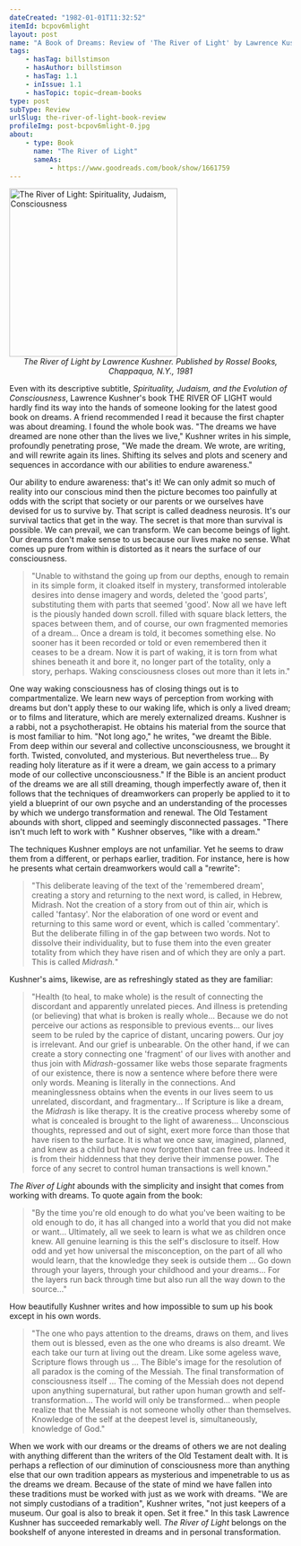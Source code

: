 ```yaml
---
dateCreated: "1982-01-01T11:32:52"
itemId: bcpov6mlight
layout: post
name: "A Book of Dreams: Review of 'The River of Light' by Lawrence Kushner"
tags:
    - hasTag: billstimson
    - hasAuthor: billstimson
    - hasTag: 1.1
    - inIssue: 1.1
    - hasTopic: topic~dream-books
type: post
subType: Review
urlSlug: the-river-of-light-book-review
profileImg: post-bcpov6mlight-0.jpg
about:
    - type: Book
      name: "The River of Light"
      sameAs:
          - https://www.goodreads.com/book/show/1661759
---
```


<a href="https://www.goodreads.com/book/show/2197141.The_River_of_Light">
<img src="../images/post-bcpov6mlight-0.jpg" width="300px" height="auto" alt="The River of Light: Spirituality, Judaism, Consciousness"/>
</a>
<!--nopreview--><div style="text-align:center"><i>The River of Light by Lawrence Kushner. Published by Rossel Books, Chappaqua, N.Y., 1981</i></div><!--/nopreview-->

Even with its descriptive subtitle, _Spirituality, Judaism, and the Evolution of Consciousness_, Lawrence Kushner's book THE RIVER OF LIGHT would hardly find its way into the hands of someone looking for the latest good book on dreams. A friend recommended I read it because the first chapter was about dreaming. I found the whole book was. "The dreams we have dreamed are none other than the lives we live," Kushner writes in his simple, profoundly penetrating prose, "We made the dream. We wrote, are writing, and will rewrite again its lines. Shifting its selves and plots and scenery and sequences in accordance with our abilities to endure awareness."

Our ability to endure awareness: that's it! We can only admit so much of reality into our conscious mind then the picture becomes too painfully at odds with the script that society or our parents or we ourselves have devised for us to survive by. That script is called deadness neurosis. It's our survival tactics that get in the way. The secret is that more than survival is possible. We can prevail, we can transform. We can become beings of light. Our dreams don't make sense to us because our lives make no sense. What comes up pure from within is distorted as it nears the surface of our consciousness.

> "Unable to withstand the going up from our depths, enough to remain in its simple form, it cloaked itself in mystery, transformed intolerable desires into dense imagery and words, deleted the 'good parts', substituting them with parts that seemed 'good'. Now all we have left is the piously handed down scroll. filled with square black letters, the spaces between them, and of course, our own fragmented memories of a dream... Once a dream is told, it becomes something else. No sooner has it been recorded or told or even remembered then it ceases to be a dream. Now it is part of waking, it is torn from what shines beneath it and bore it, no longer part of the totality, only a story, perhaps. Waking consciousness closes out more than it lets in."

One way waking consciousness has of closing things out is to compartmentalize. We learn new ways of perception from working with dreams but don't apply these to our waking life, which is only a lived dream; or to films and literature, which are merely externalized dreams. Kushner is a rabbi, not a psychotherapist. He obtains his material from the source that is most familiar to him. "Not long ago," he writes, "we dreamt the Bible. From deep within our several and collective unconsciousness, we brought it forth. Twisted, convoluted, and mysterious. But nevertheless true... By reading holy literature as if it were a dream, we gain access to a primary mode of our collective unconsciousness." If the Bible is an ancient product of the dreams we are all still dreaming, though imperfectly aware of, then it follows that the techniques of dreamworkers can properly be applied to it to yield a blueprint of our own psyche and an understanding of the processes by which we undergo transformation and renewal. The Old Testament abounds with short, clipped and seemingly disconnected passages. "There isn't much left to work with " Kushner observes, "like with a dream."

The techniques Kushner employs are not unfamiliar. Yet he seems to draw them from a different, or perhaps earlier, tradition. For instance, here is how he presents what certain dreamworkers would call a "rewrite":

> "This deliberate leaving of the text of the 'remembered dream', creating a story and returning to the next word, is called, in Hebrew, Midrash. Not the creation of a story from out of thin air, which is called 'fantasy'. Nor the elaboration of one word or event and returning to this same word or event, which is called 'commentary'. But the deliberate filling in of the gap between two words. Not to dissolve their individuality, but to fuse them into the even greater totality from which they have risen and of which they are only a part. This is called _Midrash._"

Kushner's aims, likewise, are as refreshingly stated as they are familiar:

> "Health (to heal, to make whole) is the result of connecting the discordant and apparently unrelated pieces. And illness is pretending (or believing) that what is broken is really whole... Because we do not perceive our actions as responsible to previous events... our lives seem to be ruled by the caprice of distant, uncaring powers. Our joy is irrelevant. And our grief is unbearable. On the other hand, if we can create a story connecting one 'fragment' of our lives with another and thus join with _Midrash_-gossamer like webs those separate fragments of our existence, there is now a sentence where before there were only words. Meaning is literally in the connections. And meaninglessness obtains when the events in our lives seem to us unrelated, discordant, and fragmentary... If Scripture is like a dream, the _Midrash_ is like therapy. It is the creative process whereby some of what is concealed is brought to the light of awareness... Unconscious thoughts, repressed and out of sight, exert more force than those that have risen to the surface. It is what we once saw, imagined, planned, and knew as a child but have now forgotten that can free us. Indeed it is from their hiddenness that they derive their immense power. The force of any secret to control human transactions is well known."

_The River of Light_ abounds with the simplicity and insight that comes from working with dreams. To quote again from the book:

> "By the time you're old enough to do what you've been waiting to be old enough to do, it has all changed into a world that you did not make or want... Ultimately, all we seek to learn is what we as children once knew. All genuine learning is this the self's disclosure to itself. How odd and yet how universal the misconception, on the part of all who would learn, that the knowledge they seek is outside them ... Go down through your layers, through your childhood and your dreams... For the layers run back through time but also run all the way down to the source..."

How beautifully Kushner writes and how impossible to sum up his book except in his own words.

> "The one who pays attention to the dreams, draws on them, and lives them out is blessed, even as the one who dreams is also dreamt. We each take our turn at living out the dream. Like some ageless wave, Scripture flows through us ... The Bible's image for the resolution of all paradox is the coming of the Messiah. The final transformation of consciousness itself ... The coming of the Messiah does not depend upon anything supernatural, but rather upon human growth and self-transformation... The world will only be transformed... when people realize that the Messiah is not someone wholly other than themselves. Knowledge of the self at the deepest level is, simultaneously, knowledge of God."

When we work with our dreams or the dreams of others we are not dealing with anything different than the writers of the Old Testament dealt with. It is perhaps a reflection of our diminution of consciousness more than anything else that our own tradition appears as mysterious and impenetrable to us as the dreams we dream. Because of the state of mind we have fallen into these traditions must be worked with just as we work with dreams. "We are not simply custodians of a tradition", Kushner writes, "not just keepers of a museum. Our goal is also to break it open. Set it free." In this task Lawrence Kushner has succeeded remarkably well. _The River of Light_ belongs on the bookshelf of anyone interested in dreams and in personal transformation.
